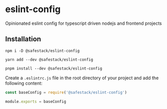 # eslint-config

Opinionated eslint config for typescript driven nodejs and frontend projects

## Installation

```
npm i -D @safestack/eslint-config

yarn add --dev @safestack/eslint-config

pnpm install --dev @safestack/eslint-config
```

Create a `.eslintrc.js` file in the root directory of your project and add the following content:

```javascript
const baseConfig = require('@safestack/eslint-config')

module.exports = baseConfig
```
